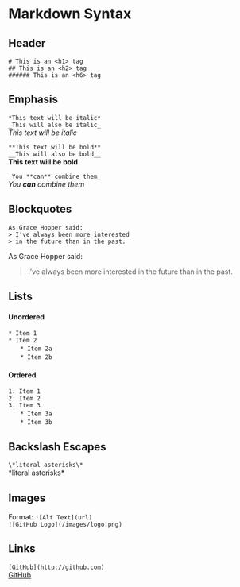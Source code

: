 # Markdown Syntax

## Header

`# This is an <h1> tag`   
`## This is an <h2> tag`   
`###### This is an <h6> tag`   

## Emphasis

`*This text will be italic*`   
`_This will also be italic_`   
*This text will be italic*   

`**This text will be bold**`   
`__This will also be bold__`    
**This text will be bold**   

`_You **can** combine them_`   
_You **can** combine them_   

## Blockquotes

`As Grace Hopper said:`   
`> I’ve always been more interested`   
`> in the future than in the past.`   

As Grace Hopper said:
> I’ve always been more interested
> in the future than in the past.

## Lists

#### Unordered
`* Item 1`   
`* Item 2`   
&nbsp;&nbsp;&nbsp;&nbsp;&nbsp;&nbsp;`* Item 2a`   
&nbsp;&nbsp;&nbsp;&nbsp;&nbsp;&nbsp;`* Item 2b`   

#### Ordered

`1. Item 1`   
`2. Item 2`   
`3. Item 3`   
&nbsp;&nbsp;&nbsp;&nbsp;&nbsp;&nbsp;`* Item 3a`   
&nbsp;&nbsp;&nbsp;&nbsp;&nbsp;&nbsp;`* Item 3b`   

## Backslash Escapes

`\*literal asterisks\*`   
\*literal asterisks\*   

## Images

Format: `![Alt Text](url)`   
`![GitHub Logo](/images/logo.png)`   

## Links

`[GitHub](http://github.com)`  
[GitHub](http://github.com)
